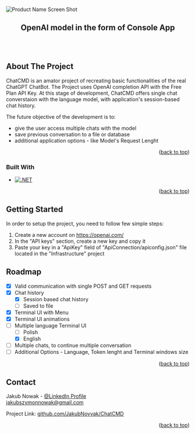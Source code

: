 <!-- PROJECT LOGO -->
<div><br/>

![Product Name Screen Shot][product-screenshot]

  <p align="center">
    <h2 align="center">OpenAI model in the form of Console App</h2>
    <br/>
    <br/>
</div>



<!-- ABOUT THE PROJECT -->
## About The Project

ChatCMD is an amator project of recreating basic functionalities of the real ChatGPT ChatBot. The Project uses OpenAI completion API with the Free Plan API Key. At this stage of development, ChatCMD offers single chat converstaion with the language model, with application's session-based chat history.

The future objective of the development is to:
- give the user access multiple chats with the model
- save previous conversation to a file or database
- additional application options - like Model's Request Lenght

<p align="right">(<a href="#readme-top">back to top</a>)</p>

### Built With

* [![.NET][.NetCsharp]][.NetCsharp-url]

<p align="right">(<a href="#readme-top">back to top</a>)</p>

<!-- GETTING STARTED -->
## Getting Started

In order to setup the project, you need to follow few simple steps:
1. Create a new account on https://openai.com/
2. In the "API keys" section, create a new key and copy it
3. Paste your key in a "ApiKey" field of "ApiConnection/apiconfig.json" file located in the "Infrastructure" project

<!-- ROADMAP -->
## Roadmap

- [x] Valid communication with single POST and GET requests
- [x] Chat history
	- [x] Session based chat history
	- [ ] Saved to file
- [x] Terminal UI with Menu
- [x] Terminal UI animations
- [ ] Multiple language Terminal UI
	- [ ] Polish
	- [x] English
- [ ] Multiple chats, to continue multiple conversation
- [ ] Additional Options - Language, Token lenght and Terminal windows size

<p align="right">(<a href="#readme-top">back to top</a>)</p>


<!-- CONTACT -->
## Contact

Jakub Nowak - [@LinkedIn Profile](https://www.linkedin.com/in/jakub-nowak-a245312b7/)
<br/> jakubszymonnowak@gmail.com

Project Link: [github.com/JakubNovvak/ChatCMD](https://github.com/JakubNovvak/ChatCMD)

<p align="right">(<a href="#readme-top">back to top</a>)</p>


<!-- MARKDOWN LINKS & IMAGES -->
[product-screenshot]: https://i.ibb.co/ZJVhMH4/var3.png
[.NetCsharp]: https://img.shields.io/badge/-.NET%208.0%20%7C%20%20C%23%2012.0-blueviolet?style=for-the-badge
[.NetCsharp-url]: https://dotnet.microsoft.com/en-us/
